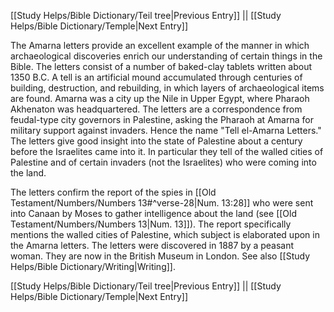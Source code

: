 [[Study Helps/Bible Dictionary/Teil tree|Previous Entry]]  ||  [[Study Helps/Bible Dictionary/Temple|Next Entry]]

 The Amarna letters provide an excellent example of the manner in which archaeological discoveries enrich our understanding of certain things in the Bible. The letters consist of a number of baked-clay tablets written about 1350 B.C. A tell is an artificial mound accumulated through centuries of building, destruction, and rebuilding, in which layers of archaeological items are found. Amarna was a city up the Nile in Upper Egypt, where Pharaoh Akhenaton was headquartered. The letters are a correspondence from feudal-type city governors in Palestine, asking the Pharaoh at Amarna for military support against invaders. Hence the name "Tell el-Amarna Letters." The letters give good insight into the state of Palestine about a century before the Israelites came into it. In particular they tell of the walled cities of Palestine and of certain invaders (not the Israelites) who were coming into the land.

 The letters confirm the report of the spies in [[Old Testament/Numbers/Numbers 13#^verse-28|Num. 13:28]] who were sent into Canaan by Moses to gather intelligence about the land (see [[Old Testament/Numbers/Numbers 13|Num. 13]]). The report specifically mentions the walled cities of Palestine, which subject is elaborated upon in the Amarna letters. The letters were discovered in 1887 by a peasant woman. They are now in the British Museum in London. See also [[Study Helps/Bible Dictionary/Writing|Writing]].

[[Study Helps/Bible Dictionary/Teil tree|Previous Entry]]  ||  [[Study Helps/Bible Dictionary/Temple|Next Entry]]
